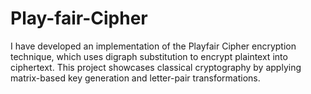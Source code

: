 # Play-fair-Cipher
I have developed an implementation of the Playfair Cipher encryption technique, which uses digraph substitution to encrypt plaintext into ciphertext. This project showcases classical cryptography by applying matrix-based key generation and letter-pair transformations.
